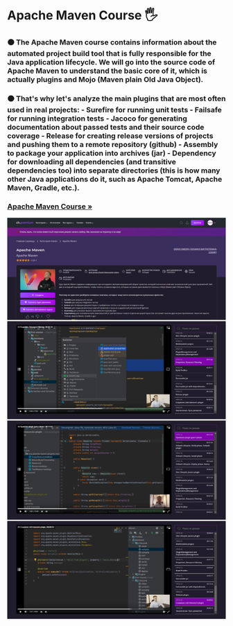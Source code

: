 <h1 align>Apache Maven Course 🖐</h1>
<h3>🟠 The Apache Maven course contains information about the automated project build tool that is fully responsible for the Java application lifecycle. We will go into the source code of Apache Maven to understand the basic core of it, which is actually plugins and Mojo (Maven plain Old Java Object).</h3>
<h3>🟠 That's why let's analyze the main plugins that are most often used in real projects:
- Surefire for running unit tests
- Failsafe for running integration tests
- Jacoco for generating documentation about passed tests and their source code coverage
- Release for creating release versions of projects and pushing them to a remote repository (github)
- Assembly to package your application into archives (jar)
- Dependency for downloading all dependencies (and transitive dependencies too) into separate directories (this is how many other Java applications do it, such as Apache Tomcat, Apache Maven, Gradle, etc.).</h3>
<h3><a href="https://coursehunter.net/course/apache-maven?lesson=1"><strong>Apache Maven Course »</strong></a></h3>
<img src="README images/0.png" alt="Logo">
<img src="README images/1.png" alt="Logo">
<img src="README images/2.png" alt="Logo">
<img src="README images/3.png" alt="Logo">
